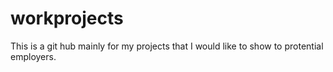 # workprojects

This is a git hub mainly for my projects that I would like to show to protential employers.
